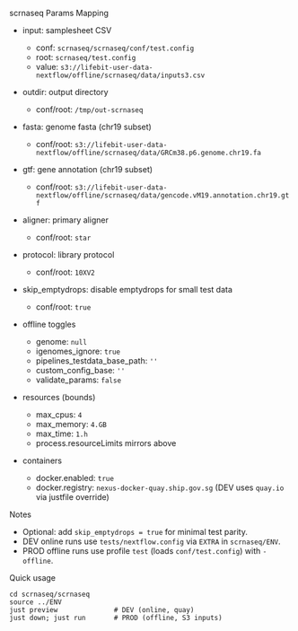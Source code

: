scrnaseq Params Mapping

- input: samplesheet CSV
  - conf: `scrnaseq/scrnaseq/conf/test.config`
  - root: `scrnaseq/test.config`
  - value: `s3://lifebit-user-data-nextflow/offline/scrnaseq/data/inputs3.csv`

- outdir: output directory
  - conf/root: `/tmp/out-scrnaseq`

- fasta: genome fasta (chr19 subset)
  - conf/root: `s3://lifebit-user-data-nextflow/offline/scrnaseq/data/GRCm38.p6.genome.chr19.fa`

- gtf: gene annotation (chr19 subset)
  - conf/root: `s3://lifebit-user-data-nextflow/offline/scrnaseq/data/gencode.vM19.annotation.chr19.gtf`

- aligner: primary aligner
  - conf/root: `star`

- protocol: library protocol
  - conf/root: `10XV2`

- skip_emptydrops: disable emptydrops for small test data
  - conf/root: `true`

- offline toggles
  - genome: `null`
  - igenomes_ignore: `true`
  - pipelines_testdata_base_path: `''`
  - custom_config_base: `''`
  - validate_params: `false`

- resources (bounds)
  - max_cpus: `4`
  - max_memory: `4.GB`
  - max_time: `1.h`
  - process.resourceLimits mirrors above

- containers
  - docker.enabled: `true`
  - docker.registry: `nexus-docker-quay.ship.gov.sg` (DEV uses `quay.io` via justfile override)

Notes
- Optional: add `skip_emptydrops = true` for minimal test parity.
- DEV online runs use `tests/nextflow.config` via `EXTRA` in `scrnaseq/ENV`.
- PROD offline runs use profile `test` (loads `conf/test.config`) with `-offline`.

Quick usage
```
cd scrnaseq/scrnaseq
source ../ENV
just preview              # DEV (online, quay)
just down; just run       # PROD (offline, S3 inputs)
```
